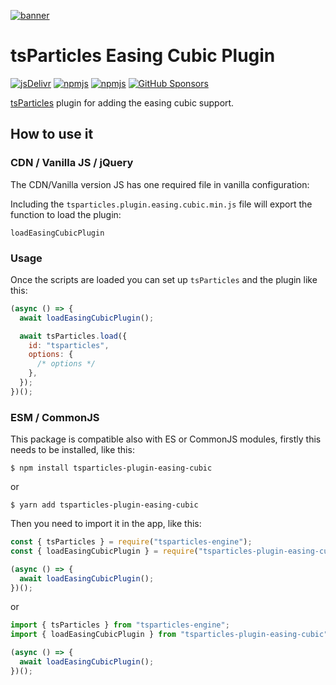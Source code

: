 [![banner](https://particles.js.org/images/banner3.png)](https://particles.js.org)

# tsParticles Easing Cubic Plugin

[![jsDelivr](https://data.jsdelivr.com/v1/package/npm/tsparticles-plugin-easing-cubic/badge)](https://www.jsdelivr.com/package/npm/tsparticles-plugin-easing-cubic)
[![npmjs](https://badge.fury.io/js/tsparticles-plugin-easing-cubic.svg)](https://www.npmjs.com/package/tsparticles-plugin-easing-cubic)
[![npmjs](https://img.shields.io/npm/dt/tsparticles-plugin-easing-cubic)](https://www.npmjs.com/package/tsparticles-plugin-easing-cubic) [![GitHub Sponsors](https://img.shields.io/github/sponsors/matteobruni)](https://github.com/sponsors/matteobruni)

[tsParticles](https://github.com/matteobruni/tsparticles) plugin for adding the easing cubic support.

## How to use it

### CDN / Vanilla JS / jQuery

The CDN/Vanilla version JS has one required file in vanilla configuration:

Including the `tsparticles.plugin.easing.cubic.min.js` file will export the function to load the plugin:

```text
loadEasingCubicPlugin
```

### Usage

Once the scripts are loaded you can set up `tsParticles` and the plugin like this:

```javascript
(async () => {
  await loadEasingCubicPlugin();

  await tsParticles.load({
    id: "tsparticles",
    options: {
      /* options */
    },
  });
})();
```

### ESM / CommonJS

This package is compatible also with ES or CommonJS modules, firstly this needs to be installed, like this:

```shell
$ npm install tsparticles-plugin-easing-cubic
```

or

```shell
$ yarn add tsparticles-plugin-easing-cubic
```

Then you need to import it in the app, like this:

```javascript
const { tsParticles } = require("tsparticles-engine");
const { loadEasingCubicPlugin } = require("tsparticles-plugin-easing-cubic");

(async () => {
  await loadEasingCubicPlugin();
})();
```

or

```javascript
import { tsParticles } from "tsparticles-engine";
import { loadEasingCubicPlugin } from "tsparticles-plugin-easing-cubic";

(async () => {
  await loadEasingCubicPlugin();
})();
```
